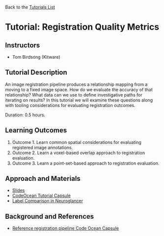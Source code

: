 Back to the [Tutorials List](../../README.md#tutorials-list)

# Tutorial: Registration Quality Metrics

## Instructors

- Tom Birdsong (Kitware)

## Tutorial Description

<!-- Add a short paragraph describing the tutorial and duration. Recommended
durations is 0.5 hours. -->

An image registration pipeline produces a relationship mapping from a moving
to a fixed image space. How do we evaluate the accuracy of that relationship?
What data can we use to define investigative paths for iterating on results? In this tutorial
we will examine these questions along with tooling considerations for evaluating
registration outcomes.

Duration: 0.5 hours.

## Learning Outcomes

<!-- Describe here what you would like participants to learn by the end of the tutorial. -->

1. Outcome 1. Learn common spatial considerations for evaluating registered image annotations.
2. Outcome 2. Learn a voxel-based overlap approach to registration evaluation.
3. Outcome 3. Learn a point-set-based approach to registration evaluation.

## Approach and Materials

<!-- Describe here how the tutorial will be taught, e.g. slides, Jupyter
notebooks, and provide links to any materials. -->

- [Slides](https://docs.google.com/presentation/d/1RPNxXeeA4PTFTzkU6MtYzRQSxojSDxvj3R2qoasawlY/)
- [CodeOcean Tutorial Capsule](https://codeocean.allenneuraldynamics.org/capsule/7728755/tree/v1)
- [Label Comparison in Neuroglancer](https://aind-neuroglancer-sauujisjxq-uw.a.run.app/#!%7B%22dimensions%22:%7B%22x%22:%5B0.001%2C%22m%22%5D%2C%22y%22:%5B0.001%2C%22m%22%5D%2C%22z%22:%5B0.000025%2C%22m%22%5D%7D%2C%22position%22:%5B5.4431633949279785%2C-6.948322296142578%2C-121.05714416503906%5D%2C%22crossSectionScale%22:1.0959898747034342%2C%22projectionOrientation%22:%5B0.33179789781570435%2C-0.2045859545469284%2C-0.6713171601295471%2C0.6303871870040894%5D%2C%22projectionScale%22:1055.1816132480824%2C%22layers%22:%5B%7B%22type%22:%22image%22%2C%22source%22:%7B%22url%22:%22zarr://s3://aind-kitware-collab/SmartSPIM_652506_2023-01-09_10-18-12_stitched_2023-01-13_19-00-54/registered/Ex_561_Em_593/processed/2023.04.17/elastix_registered_25um.zarr/%22%2C%22transform%22:%7B%22matrix%22:%5B%5B0%2C-1%2C0%2C0%5D%2C%5B0%2C0%2C-1%2C0%5D%2C%5B1%2C0%2C0%2C0%5D%5D%2C%22outputDimensions%22:%7B%22z%22:%5B0.000025%2C%22m%22%5D%2C%22y%22:%5B0.001%2C%22m%22%5D%2C%22x%22:%5B0.001%2C%22m%22%5D%7D%7D%7D%2C%22tab%22:%22rendering%22%2C%22shaderControls%22:%7B%22normalized%22:%7B%22range%22:%5B0%2C255%5D%2C%22window%22:%5B0%2C255%5D%7D%7D%2C%22name%22:%22elastix_registered_25um.zarr%22%7D%2C%7B%22type%22:%22image%22%2C%22source%22:%7B%22url%22:%22zarr://s3://aind-kitware-collab/SmartSPIM_652506_2023-01-09_10-18-12_stitched_2023-01-13_19-00-54/registered/annotations/processed/2023.04.28/LSh_7n_registered.zarr%22%2C%22transform%22:%7B%22matrix%22:%5B%5B0%2C-1%2C0%2C0%5D%2C%5B0%2C0%2C-1%2C0%5D%2C%5B1%2C0%2C0%2C0%5D%5D%2C%22outputDimensions%22:%7B%22z%22:%5B0.000025%2C%22m%22%5D%2C%22y%22:%5B0.001%2C%22m%22%5D%2C%22x%22:%5B0.001%2C%22m%22%5D%7D%7D%7D%2C%22tab%22:%22source%22%2C%22blend%22:%22additive%22%2C%22name%22:%22LSh_7n_registered.zarr%22%7D%2C%7B%22type%22:%22image%22%2C%22source%22:%7B%22url%22:%22zarr://s3://aind-kitware-collab/SmartSPIM_652506_2023-01-09_10-18-12_stitched_2023-01-13_19-00-54/registered/annotations/processed/2023.04.28/LSh_MHn_registered.zarr%22%2C%22transform%22:%7B%22matrix%22:%5B%5B0%2C-1%2C0%2C0%5D%2C%5B0%2C0%2C-1%2C0%5D%2C%5B1%2C0%2C0%2C0%5D%5D%2C%22outputDimensions%22:%7B%22z%22:%5B0.000025%2C%22m%22%5D%2C%22y%22:%5B0.001%2C%22m%22%5D%2C%22x%22:%5B0.001%2C%22m%22%5D%7D%7D%7D%2C%22tab%22:%22rendering%22%2C%22blend%22:%22additive%22%2C%22shaderControls%22:%7B%22normalized%22:%7B%22range%22:%5B0%2C2%5D%2C%22window%22:%5B0%2C2%5D%7D%7D%2C%22name%22:%22LSh_MHn_registered.zarr%22%7D%2C%7B%22type%22:%22segmentation%22%2C%22source%22:%7B%22url%22:%22precomputed://s3://aind-kitware-collab/converted_mouse_ccf/annotation/ccf_2017/neuroglancer_ccf_10um%22%2C%22transform%22:%7B%22matrix%22:%5B%5B1%2C0%2C0%2C0%5D%2C%5B0%2C0%2C-1%2C0%5D%2C%5B0%2C-1%2C0%2C0%5D%5D%2C%22outputDimensions%22:%7B%22x%22:%5B0.001%2C%22m%22%5D%2C%22y%22:%5B0.001%2C%22m%22%5D%2C%22z%22:%5B0.000025%2C%22m%22%5D%7D%7D%7D%2C%22tab%22:%22source%22%2C%22name%22:%22CCF%20v3.1%2010um%22%7D%5D%2C%22selectedLayer%22:%7B%22layer%22:%22elastix_registered_25um.zarr%22%7D%2C%22layout%22:%224panel%22%2C%22layerListPanel%22:%7B%22visible%22:true%7D%7D)

## Background and References

<!-- Provide links to related publications and software repositories here. -->

- [Reference registration pipeline Code Ocean Capsule](https://codeocean.allenneuraldynamics.org/capsule/5051231/tree/v2)
